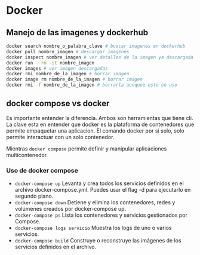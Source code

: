 # Docker

## Manejo de las imagenes y dockerhub

```bash
docker search nombre_o_palabra_clave # buscar imagenes en dockerhub
docker pull nombre_imagen # descargar imagenes
docker inspect nombre_imagen # ver detalles de la imagen ya descargada
docker run --rm -it nombre_imagen
docker images # ver imagen descargadas
docker rmi nombre_de_la_imagen # borrar imagen
docker image rm nombre_de_la_imagen # borrar imagen
docker rmi -f nombre_de_la_imagen # borrarla aunquee este en uso
```

## docker compose vs docker

Es importante entender la diferencia. Ambos son herramientas que tiene cli.
La clave esta en entender que docker es la plataforma de contenedores que
permite empaquetar una aplicacion. El comando docker por si solo, solo permite
interactuar con un solo contenedor.

Mientras `docker compose` permite definir y manipular aplicaciones
multicontenedor.

### Uso de docker compose

- `docker-compose up`
Levanta y crea todos los servicios definidos en el archivo docker-compose.yml.
Puedes usar el flag -d para ejecutarlo en segundo plano.
- `docker-compose down`
Detiene y elimina los contenedores, redes y volúmenes creados por
docker-compose up.
- `docker-compose ps`
Lista los contenedores y servicios gestionados por Compose.
- `docker-compose logs servicio`
Muestra los logs de uno o varios servicios.
- `docker-compose build`
Construye o reconstruye las imágenes de los servicios definidos en el archivo.
